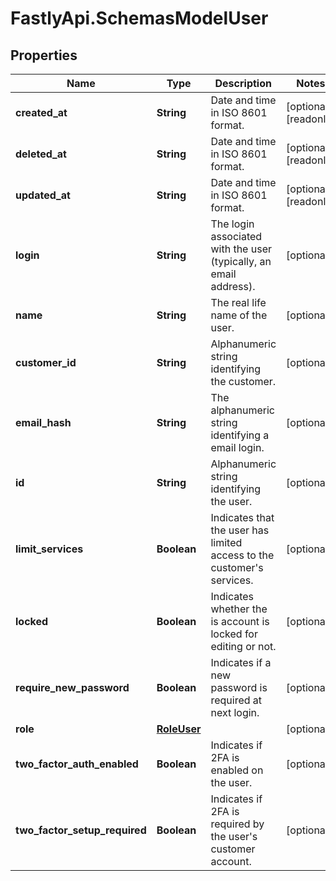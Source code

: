 # FastlyApi.SchemasModelUser

## Properties

Name | Type | Description | Notes
------------ | ------------- | ------------- | -------------
**created_at** | **String** | Date and time in ISO 8601 format. | [optional] [readonly] 
**deleted_at** | **String** | Date and time in ISO 8601 format. | [optional] [readonly] 
**updated_at** | **String** | Date and time in ISO 8601 format. | [optional] [readonly] 
**login** | **String** | The login associated with the user (typically, an email address). | [optional] 
**name** | **String** | The real life name of the user. | [optional] 
**customer_id** | **String** | Alphanumeric string identifying the customer. | [optional] 
**email_hash** | **String** | The alphanumeric string identifying a email login. | [optional] 
**id** | **String** | Alphanumeric string identifying the user. | [optional] 
**limit_services** | **Boolean** | Indicates that the user has limited access to the customer&#39;s services. | [optional] 
**locked** | **Boolean** | Indicates whether the is account is locked for editing or not. | [optional] 
**require_new_password** | **Boolean** | Indicates if a new password is required at next login. | [optional] 
**role** | [**RoleUser**](RoleUser.md) |  | [optional] 
**two_factor_auth_enabled** | **Boolean** | Indicates if 2FA is enabled on the user. | [optional] 
**two_factor_setup_required** | **Boolean** | Indicates if 2FA is required by the user&#39;s customer account. | [optional] 


